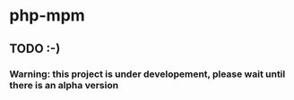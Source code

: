 # php-mpm

## TODO :-)

### Warning: this project is under developement, please wait until there is an alpha version

